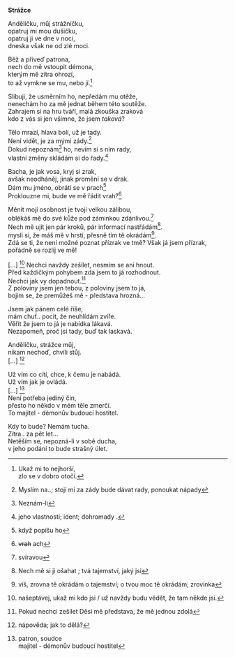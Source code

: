  __Strážce__

Andělíčku, můj strážníčku,  
opatruj mi mou dušičku,  
opatruj ji ve dne v noci,  
dneska však ne od zlé moci.

Běž a přiveď patrona,  
nech do mě vstoupit démona,  
kterým mě zítra ohrozí,  
to až vymkne se mu, nebo jí.[^10]  

Slibuji, že usměrním ho, nepředám mu otěže,  
nenechám ho za mě jednat během této soutěže.  
Zahrajem si na hru tváří, malá zkouška zraková  
kdo z vás si jen všimne, že jsem *taková*?

Tělo mrazí, hlava bolí, už je tady.  
Není vidět, je za mými zády.[^4]  
Dokud nepoznám[^12] ho, nevím si s ním rady,  
vlastní změny skládám si do řady.[^6]  

Bacha, je jak vosa, kryj si zrak,  
avšak neodháněj, jinak promění se v drak.  
Dám mu jméno, obrátí se v prach[^11]  
Proklouzne mi, bude ve mě řádit vrah?[^5]  

Měnit mojí osobnost je tvojí velkou zálibou,  
oblékáš mě do své kůže pod záminkou zdánlivou.[^2]  
Nech mě ujít jen pár kroků, pár informací nastřádám[^7].  
mysli si, že máš mě v hrsti, přesně tím tě okrádám[^3].  
Zdá se ti, že není možné poznat přízrak ve tmě? 
Však já jsem přízrak, pořádně se rozlij ve mě!

[...]
[^8]
Nechci navždy zešílet, nesmím se ani hnout.  
Před každičkým pohybem zda jsem to já rozhodnout.  
Nechci jak vy dopadnout.[^13]  
Z poloviny jsem jen tebou, z poloviny jsem to já,  
bojím se, že premůžeš mě - představa hrozná...  

Jsem jak pánem celé říše,  
mám chuť.. pocit, že neuhlídám zvíře.  
Věřit že jsem to já je nabídka lákavá.  
Nezapomeň, proč jsi tady, buď tak laskavá.

Andělíčku, strážce můj,  
nikam nechoď, chvíli stůj.  
[...]
[^9]  

Už vím co cítí, chce, k čemu je nabádá.  
Už vím jak je ovládá.  
[...]
[^1]  
Není potřeba jediný čin,  
přesto ho někdo v mém těle zmerčí.  
To majitel - démonův budoucí hostitel.  

Kdy to bude? Nemám tucha.  
Zítra.. za pět let...  
Netěším se, nepozná-li v sobě ducha,  
v jeho podání to bude strašný úlet.  

[^1]: patron, soudce  
  majitel - démonův budoucí hostitel
[^2]: svíravou  
[^3]: víš, zrovna tě okrádám
o tajemství; o tvou moc tě okrádám; zrovinka

[^4]:  Myslím na..; stojí mi za zády
bude dávat rady, ponoukat nápady
[^5]: ~~vrah~~ ach
[^6]: jeho vlastnosti; ident; dohromady .
[^7]: Nech mě si ji ošahat ; tvá tajemství, jaký jsi
[^8]: našeptávej, ukaž mi kdo jsi / 
 už navždy budu vědět, že tam někde jsi.

 [^9]: nápověda; jak to dělá?
 [^10]: Ukaž mi to nejhorší,  
zlo se v dobro otočí.  
[^11]: když popíšu ho  
[^12]: Neznám-li  
[^13]: Pokud nechci zešílet
Děsí mě představa, že mě jednou zdolá

